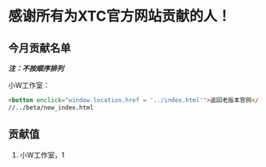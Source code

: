# 感谢所有为XTC官方网站贡献的人！
## 今月贡献名单
**_注：不按顺序排列_**

小W工作室：
```html
<button onclick="window.location.href = '../index.html'">返回老版本官网</button>
//../beta/new_index.html
```
## 贡献值
1. 小W工作室，1
